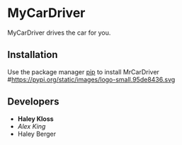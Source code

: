 # MyCarDriver
MyCarDriver drives the car for you.
## Installation
Use the package manager [pip](https://pypi.org/project/pip/) to install MrCarDriver
#https://pypi.org/static/images/logo-small.95de8436.svg
## Developers
- **Haley Kloss**
- *Alex King*
- Haley Berger
